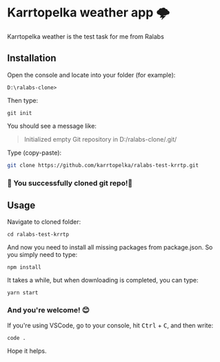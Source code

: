 # Karrtopelka weather app 🌩

Karrtopelka weather is the test task for me from Ralabs

## Installation

Open the console and locate into your folder (for example):

```
D:\ralabs-clone>
```

Then type:

```
git init
```

You should see a message like:

> Initialized empty Git repository in D:/ralabs-clone/.git/

Type (copy-paste):

```bash
git clone https://github.com/karrtopelka/ralabs-test-krrtp.git
```

### 🎉 You successfully cloned git repo!🎊

## Usage

Navigate to cloned folder:

```
cd ralabs-test-krrtp
```

And now you need to install all missing packages from package.json. So you simply need to type:

```
npm install
```

It takes a while, but when downloading is completed, you can type:

```
yarn start
```

### And you're welcome! 😊

If you're using VSCode, go to your console, hit <kbd>Ctrl</kbd> + <kbd>C</kbd>, and then write:

```
code .
```

Hope it helps.
